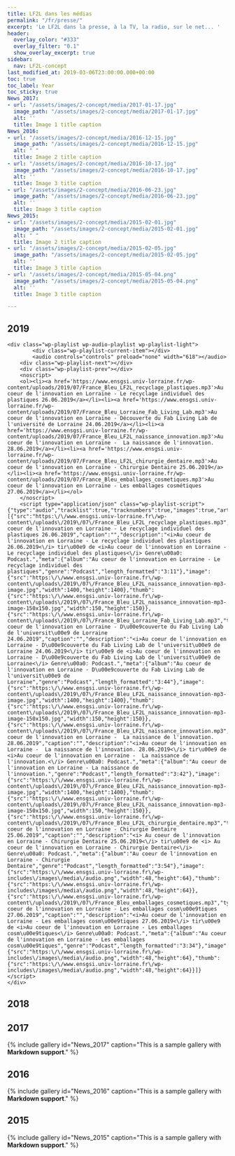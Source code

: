 ```yaml
---
title: LF2L dans les médias
permalink: "/fr/presse/"
excerpt: 'Le LF2L dans la presse, à la TV, la radio, sur le net... '
header:
  overlay_color: "#333"
  overlay_filter: "0.1"
  show_overlay_excerpt: true
sidebar:
  nav: LF2L-concept
last_modified_at: 2019-03-06T23:00:00.000+00:00
toc: true
toc_label: Year
toc_sticky: true
News_2017:
- url: "/assets/images/2-concept/media/2017-01-17.jpg"
  image_path: "/assets/images/2-concept/media/2017-01-17.jpg"
  alt: ''
  title: Image 1 title caption
News_2016:
- url: "/assets/images/2-concept/media/2016-12-15.jpg"
  image_path: "/assets/images/2-concept/media/2016-12-15.jpg"
  alt: " "
  title: Image 2 title caption
- url: "/assets/images/2-concept/media/2016-10-17.jpg"
  image_path: "/assets/images/2-concept/media/2016-10-17.jpg"
  alt: ''
  title: Image 3 title caption
- url: "/assets/images/2-concept/media/2016-06-23.jpg"
  image_path: "/assets/images/2-concept/media/2016-06-23.jpg"
  alt: ''
  title: Image 3 title caption
News_2015:
- url: "/assets/images/2-concept/media/2015-02-01.jpg"
  image_path: "/assets/images/2-concept/media/2015-02-01.jpg"
  alt: " "
  title: Image 2 title caption
- url: "/assets/images/2-concept/media/2015-02-05.jpg"
  image_path: "/assets/images/2-concept/media/2015-02-05.jpg"
  alt: ''
  title: Image 3 title caption
- url: "/assets/images/2-concept/media/2015-05-04.png"
  image_path: "/assets/images/2-concept/media/2015-05-04.png"
  alt: ''
  title: Image 3 title caption

---
```

## 2019

    <div class="wp-playlist wp-audio-playlist wp-playlist-light">
    		<div class="wp-playlist-current-item"></div>
    		<audio controls="controls" preload="none" width="618"></audio>
    	<div class="wp-playlist-next"></div>
    	<div class="wp-playlist-prev"></div>
    	<noscript>
    	<ol><li><a href='https://www.ensgsi.univ-lorraine.fr/wp-content/uploads/2019/07/France_Bleu_LF2L_recyclage_plastiques.mp3'>Au coeur de l'innovation en Lorraine - Le recyclage individuel des plastiques 26.06.2019</a></li><li><a href='https://www.ensgsi.univ-lorraine.fr/wp-content/uploads/2019/07/France_Bleu_Lorraine_Fab_Living_Lab.mp3'>Au coeur de l'innovation en Lorraine - Découverte du Fab Living Lab de l'université de Lorraine 24.06.2019</a></li><li><a href='https://www.ensgsi.univ-lorraine.fr/wp-content/uploads/2019/07/France_Bleu_LF2L_naissance_innovation.mp3'>Au coeur de l'innovation en Lorraine -  La naissance de l'innovation. 28.06.2019</a></li><li><a href='https://www.ensgsi.univ-lorraine.fr/wp-content/uploads/2019/07/France_Bleu_LF2L_chirurgie_dentaire.mp3'>Au coeur de l'innovation en Lorraine - Chirurgie Dentaire 25.06.2019</a></li><li><a href='https://www.ensgsi.univ-lorraine.fr/wp-content/uploads/2019/07/France_Bleu_emballages_cosmetiques.mp3'>Au coeur de l'innovation en Lorraine - Les emballages cosmétiques 27.06.2019</a></li></ol>
    	</noscript>
    	<script type="application/json" class="wp-playlist-script">{"type":"audio","tracklist":true,"tracknumbers":true,"images":true,"artists":true,"tracks":[{"src":"https:\/\/www.ensgsi.univ-lorraine.fr\/wp-content\/uploads\/2019\/07\/France_Bleu_LF2L_recyclage_plastiques.mp3","type":"audio\/mpeg","title":"Au coeur de l'innovation en Lorraine - Le recyclage individuel des plastiques 26.06.2019","caption":"","description":"<i>Au coeur de l'innovation en Lorraine - Le recyclage individuel des plastiques 26.06.2019<\/i> tir\u00e9 de <i>Au coeur de l'innovation en Lorraine - Le recyclage individuel des plastiques<\/i> Genre\u00a0: Podcast.","meta":{"album":"Au coeur de l'innovation en Lorraine - Le recyclage individuel des plastiques","genre":"Podcast","length_formatted":"3:11"},"image":{"src":"https:\/\/www.ensgsi.univ-lorraine.fr\/wp-content\/uploads\/2019\/07\/France_Bleu_LF2L_naissance_innovation-mp3-image.jpg","width":1400,"height":1400},"thumb":{"src":"https:\/\/www.ensgsi.univ-lorraine.fr\/wp-content\/uploads\/2019\/07\/France_Bleu_LF2L_naissance_innovation-mp3-image-150x150.jpg","width":150,"height":150}},{"src":"https:\/\/www.ensgsi.univ-lorraine.fr\/wp-content\/uploads\/2019\/07\/France_Bleu_Lorraine_Fab_Living_Lab.mp3","type":"audio\/mpeg","title":"Au coeur de l'innovation en Lorraine - D\u00e9couverte du Fab Living Lab de l'universit\u00e9 de Lorraine 24.06.2019","caption":"","description":"<i>Au coeur de l'innovation en Lorraine - D\u00e9couverte du Fab Living Lab de l'universit\u00e9 de Lorraine 24.06.2019<\/i> tir\u00e9 de <i>Au coeur de l'innovation en Lorraine - D\u00e9couverte du Fab Living Lab de l'universit\u00e9 de Lorraine<\/i> Genre\u00a0: Podcast.","meta":{"album":"Au coeur de l'innovation en Lorraine - D\u00e9couverte du Fab Living Lab de l'universit\u00e9 de Lorraine","genre":"Podcast","length_formatted":"3:44"},"image":{"src":"https:\/\/www.ensgsi.univ-lorraine.fr\/wp-content\/uploads\/2019\/07\/France_Bleu_LF2L_naissance_innovation-mp3-image.jpg","width":1400,"height":1400},"thumb":{"src":"https:\/\/www.ensgsi.univ-lorraine.fr\/wp-content\/uploads\/2019\/07\/France_Bleu_LF2L_naissance_innovation-mp3-image-150x150.jpg","width":150,"height":150}},{"src":"https:\/\/www.ensgsi.univ-lorraine.fr\/wp-content\/uploads\/2019\/07\/France_Bleu_LF2L_naissance_innovation.mp3","type":"audio\/mpeg","title":"Au coeur de l'innovation en Lorraine -  La naissance de l'innovation. 28.06.2019","caption":"","description":"<i>Au coeur de l'innovation en Lorraine -  La naissance de l'innovation. 28.06.2019<\/i> tir\u00e9 de <i>Au coeur de l'innovation en Lorraine -  La naissance de l'innovation.<\/i> Genre\u00a0: Podcast.","meta":{"album":"Au coeur de l'innovation en Lorraine - La naissance de l'innovation.","genre":"Podcast","length_formatted":"3:42"},"image":{"src":"https:\/\/www.ensgsi.univ-lorraine.fr\/wp-content\/uploads\/2019\/07\/France_Bleu_LF2L_naissance_innovation-mp3-image.jpg","width":1400,"height":1400},"thumb":{"src":"https:\/\/www.ensgsi.univ-lorraine.fr\/wp-content\/uploads\/2019\/07\/France_Bleu_LF2L_naissance_innovation-mp3-image-150x150.jpg","width":150,"height":150}},{"src":"https:\/\/www.ensgsi.univ-lorraine.fr\/wp-content\/uploads\/2019\/07\/France_Bleu_LF2L_chirurgie_dentaire.mp3","type":"audio\/mpeg","title":"Au coeur de l'innovation en Lorraine - Chirurgie Dentaire 25.06.2019","caption":"","description":"<i> Au coeur de l'innovation en Lorraine - Chirurgie Dentaire 25.06.2019<\/i> tir\u00e9 de <i> Au coeur de l'innovation en Lorraine - Chirurgie Dentaire<\/i> Genre\u00a0: Podcast.","meta":{"album":"Au coeur de l'innovation en Lorraine - Chirurgie Dentaire","genre":"Podcast","length_formatted":"3:54"},"image":{"src":"https:\/\/www.ensgsi.univ-lorraine.fr\/wp-includes\/images\/media\/audio.png","width":48,"height":64},"thumb":{"src":"https:\/\/www.ensgsi.univ-lorraine.fr\/wp-includes\/images\/media\/audio.png","width":48,"height":64}},{"src":"https:\/\/www.ensgsi.univ-lorraine.fr\/wp-content\/uploads\/2019\/07\/France_Bleu_emballages_cosmetiques.mp3","type":"audio\/mpeg","title":"Au coeur de l'innovation en Lorraine - Les emballages cosm\u00e9tiques 27.06.2019","caption":"","description":"<i>Au coeur de l'innovation en Lorraine - Les emballages cosm\u00e9tiques 27.06.2019<\/i> tir\u00e9 de <i>Au coeur de l'innovation en Lorraine - Les emballages cosm\u00e9tiques<\/i> Genre\u00a0: Podcast.","meta":{"album":"Au coeur de l'innovation en Lorraine - Les emballages cosm\u00e9tiques","genre":"Podcast","length_formatted":"3:34"},"image":{"src":"https:\/\/www.ensgsi.univ-lorraine.fr\/wp-includes\/images\/media\/audio.png","width":48,"height":64},"thumb":{"src":"https:\/\/www.ensgsi.univ-lorraine.fr\/wp-includes\/images\/media\/audio.png","width":48,"height":64}}]}</script>
    </div>

## 2018

## 2017

{% include gallery
id="News_2017"
caption="This is a sample gallery with **Markdown support**."
%}

## 2016

{% include gallery
id="News_2016"
caption="This is a sample gallery with **Markdown support**."
%}

## 2015

{% include gallery
id="News_2015"
caption="This is a sample gallery with **Markdown support**."
%}